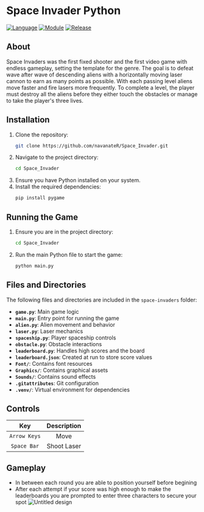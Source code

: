 # Space Invader Python

[![Language](https://img.shields.io/badge/language-python-blue.svg?style=flat)](https://www.python.org)
[![Module](https://img.shields.io/badge/module-pygame-brightgreen.svg?style=flat)](http://www.pygame.org/news.html)
[![Release](https://img.shields.io/badge/release-v2.5-orange.svg?style=flat)]()

## About
Space Invaders was the first fixed shooter and the first video game with endless gameplay, setting the template for the genre. The goal is to defeat wave after wave of descending aliens with a horizontally moving laser cannon to earn as many points as possible.
With each passing level aliens move faster and fire lasers more frequently. To complete a level, the player must destroy all the aliens before they either touch the obstacles or manage to take the player's three lives.

## Installation
1. Clone the repository:
   ```bash
   git clone https://github.com/navanateR/Space_Invader.git
   ```
2. Navigate to the project directory:
   ```bash
   cd Space_Invader
   ```
3. Ensure you have Python installed on your system.
4. Install the required dependencies:
   ```bash
   pip install pygame
   ```
## Running the Game
1. Ensure you are in the project directory:
   ```bash
   cd Space_Invader
   ```
2. Run the main Python file to start the game:
   ```bash
   python main.py
   ```
   
## Files and Directories
The following files and directories are included in the `space-invaders` folder:
- **`game.py`**: Main game logic
- **`main.py`**: Entry point for running the game
- **`alien.py`**: Alien movement and behavior
- **`laser.py`**: Laser mechanics
- **`spaceship.py`**: Player spaceship controls
- **`obstacle.py`**: Obstacle interactions
- **`leaderboard.py`**: Handles high scores and the board
- **`leaderboard.json`**: Created at run to store score values
- **`Font/`**: Contains font resources
- **`Graphics/`**: Contains graphical assets
- **`Sounds/`**: Contains sound effects
- **`.gitattributes`**: Git configuration
- **`.venv/`**: Virtual environment for dependencies


## Controls
| Key         | Description         |
| :---------: | :-----------------: |
| `Arrow Keys`| Move                |
| `Space Bar` | Shoot Laser         |

## Gameplay
- In between each round you are able to position yourself before begining
- After each attempt if your score was high enough to make the leaderboards you are prompted to enter three characters to secure your spot 
![Untitled design](https://github.com/user-attachments/assets/286a910a-5f63-4a44-b3bd-7028edff6942)


